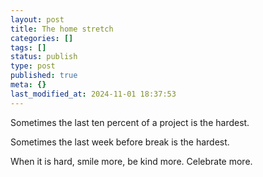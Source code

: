 ```yaml
---
layout: post
title: The home stretch
categories: []
tags: []
status: publish
type: post
published: true
meta: {}
last_modified_at: 2024-11-01 18:37:53
---
```


Sometimes the last ten percent of a project is the hardest.

Sometimes the last week before break is the hardest.

When it is hard, smile more, be kind more. Celebrate more.
